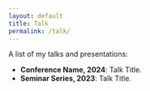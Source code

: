 ```yaml
---
layout: default
title: Talk
permalink: /talk/
---
```


A list of my talks and presentations:
- **Conference Name, 2024**: Talk Title.
- **Seminar Series, 2023**: Talk Title.
